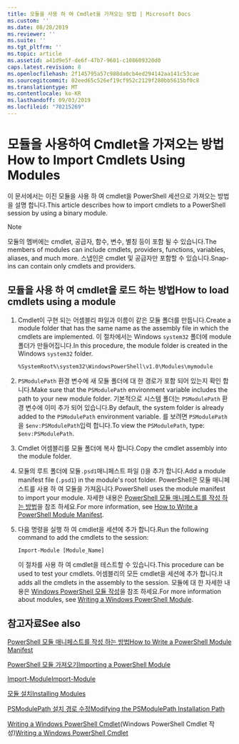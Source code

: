 ```yaml
---
title: 모듈을 사용 하 여 Cmdlet을 가져오는 방법 | Microsoft Docs
ms.custom: ''
ms.date: 08/28/2019
ms.reviewer: ''
ms.suite: ''
ms.tgt_pltfrm: ''
ms.topic: article
ms.assetid: a41d9e5f-de6f-47b7-9601-c108609320d0
caps.latest.revision: 8
ms.openlocfilehash: 2f145795a57c988da0cb4ed294142aa141c53cae
ms.sourcegitcommit: 02eed65c526ef19cf952c2129f280bb5615bf0c8
ms.translationtype: MT
ms.contentlocale: ko-KR
ms.lasthandoff: 09/03/2019
ms.locfileid: "70215269"
---
```

# <a name="how-to-import-cmdlets-using-modules"></a><span data-ttu-id="a56fe-102">모듈을 사용하여 Cmdlet을 가져오는 방법</span><span class="sxs-lookup"><span data-stu-id="a56fe-102">How to Import Cmdlets Using Modules</span></span>

<span data-ttu-id="a56fe-103">이 문서에서는 이진 모듈을 사용 하 여 cmdlet을 PowerShell 세션으로 가져오는 방법을 설명 합니다.</span><span class="sxs-lookup"><span data-stu-id="a56fe-103">This article describes how to import cmdlets to a PowerShell session by using a binary module.</span></span>

> [!NOTE]
> <span data-ttu-id="a56fe-104">모듈의 멤버에는 cmdlet, 공급자, 함수, 변수, 별칭 등이 포함 될 수 있습니다.</span><span class="sxs-lookup"><span data-stu-id="a56fe-104">The members of modules can include cmdlets, providers, functions, variables, aliases, and much more.</span></span> <span data-ttu-id="a56fe-105">스냅인은 cmdlet 및 공급자만 포함할 수 있습니다.</span><span class="sxs-lookup"><span data-stu-id="a56fe-105">Snap-ins can contain only cmdlets and providers.</span></span>

## <a name="how-to-load-cmdlets-using-a-module"></a><span data-ttu-id="a56fe-106">모듈을 사용 하 여 cmdlet을 로드 하는 방법</span><span class="sxs-lookup"><span data-stu-id="a56fe-106">How to load cmdlets using a module</span></span>

1. <span data-ttu-id="a56fe-107">Cmdlet이 구현 되는 어셈블리 파일과 이름이 같은 모듈 폴더를 만듭니다.</span><span class="sxs-lookup"><span data-stu-id="a56fe-107">Create a module folder that has the same name as the assembly file in which the cmdlets are implemented.</span></span> <span data-ttu-id="a56fe-108">이 절차에서는 Windows `system32` 폴더에 module 폴더가 만들어집니다.</span><span class="sxs-lookup"><span data-stu-id="a56fe-108">In this procedure, the module folder is created in the Windows `system32` folder.</span></span>

   `%SystemRoot%\system32\WindowsPowerShell\v1.0\Modules\mymodule`

1. <span data-ttu-id="a56fe-109">`PSModulePath` 환경 변수에 새 모듈 폴더에 대 한 경로가 포함 되어 있는지 확인 합니다.</span><span class="sxs-lookup"><span data-stu-id="a56fe-109">Make sure that the `PSModulePath` environment variable includes the path to your new module folder.</span></span> <span data-ttu-id="a56fe-110">기본적으로 시스템 폴더는 `PSModulePath` 환경 변수에 이미 추가 되어 있습니다.</span><span class="sxs-lookup"><span data-stu-id="a56fe-110">By default, the system folder is already added to the `PSModulePath` environment variable.</span></span> <span data-ttu-id="a56fe-111">를 보려면 `PSModulePath`을 `$env:PSModulePath`입력 합니다.</span><span class="sxs-lookup"><span data-stu-id="a56fe-111">To view the `PSModulePath`, type: `$env:PSModulePath`.</span></span>

1. <span data-ttu-id="a56fe-112">Cmdlet 어셈블리를 모듈 폴더에 복사 합니다.</span><span class="sxs-lookup"><span data-stu-id="a56fe-112">Copy the cmdlet assembly into the module folder.</span></span>

1. <span data-ttu-id="a56fe-113">모듈의 루트 폴더에 모듈`.psd1`매니페스트 파일 ()을 추가 합니다.</span><span class="sxs-lookup"><span data-stu-id="a56fe-113">Add a module manifest file (`.psd1`) in the module's root folder.</span></span> <span data-ttu-id="a56fe-114">PowerShell은 모듈 매니페스트를 사용 하 여 모듈을 가져옵니다.</span><span class="sxs-lookup"><span data-stu-id="a56fe-114">PowerShell uses the module manifest to import your module.</span></span> <span data-ttu-id="a56fe-115">자세한 내용은 [PowerShell 모듈 매니페스트를 작성 하는 방법](../module/how-to-write-a-powershell-module-manifest.md)을 참조 하세요.</span><span class="sxs-lookup"><span data-stu-id="a56fe-115">For more information, see [How to Write a PowerShell Module Manifest](../module/how-to-write-a-powershell-module-manifest.md).</span></span>

1. <span data-ttu-id="a56fe-116">다음 명령을 실행 하 여 cmdlet을 세션에 추가 합니다.</span><span class="sxs-lookup"><span data-stu-id="a56fe-116">Run the following command to add the cmdlets to the session:</span></span>

   `Import-Module [Module_Name]`

   <span data-ttu-id="a56fe-117">이 절차를 사용 하 여 cmdlet을 테스트할 수 있습니다.</span><span class="sxs-lookup"><span data-stu-id="a56fe-117">This procedure can be used to test your cmdlets.</span></span> <span data-ttu-id="a56fe-118">어셈블리의 모든 cmdlet을 세션에 추가 합니다.</span><span class="sxs-lookup"><span data-stu-id="a56fe-118">It adds all the cmdlets in the assembly to the session.</span></span> <span data-ttu-id="a56fe-119">모듈에 대 한 자세한 내용은 [Windows PowerShell 모듈 작성](../module/writing-a-windows-powershell-module.md)을 참조 하세요.</span><span class="sxs-lookup"><span data-stu-id="a56fe-119">For more information about modules, see [Writing a Windows PowerShell Module](../module/writing-a-windows-powershell-module.md).</span></span>

## <a name="see-also"></a><span data-ttu-id="a56fe-120">참고자료</span><span class="sxs-lookup"><span data-stu-id="a56fe-120">See also</span></span>

[<span data-ttu-id="a56fe-121">PowerShell 모듈 매니페스트를 작성 하는 방법</span><span class="sxs-lookup"><span data-stu-id="a56fe-121">How to Write a PowerShell Module Manifest</span></span>](../module/how-to-write-a-powershell-module-manifest.md)

[<span data-ttu-id="a56fe-122">PowerShell 모듈 가져오기</span><span class="sxs-lookup"><span data-stu-id="a56fe-122">Importing a PowerShell Module</span></span>](../module/importing-a-powershell-module.md)

[<span data-ttu-id="a56fe-123">Import-Module</span><span class="sxs-lookup"><span data-stu-id="a56fe-123">Import-Module</span></span>](/powershell/module/Microsoft.PowerShell.Core/Import-Module)

[<span data-ttu-id="a56fe-124">모듈 설치</span><span class="sxs-lookup"><span data-stu-id="a56fe-124">Installing Modules</span></span>](../module/installing-a-powershell-module.md)

[<span data-ttu-id="a56fe-125">PSModulePath 설치 경로 수정</span><span class="sxs-lookup"><span data-stu-id="a56fe-125">Modifying the PSModulePath Installation Path</span></span>](../module/modifying-the-psmodulepath-installation-path.md)

<span data-ttu-id="a56fe-126">[Writing a Windows PowerShell Cmdlet](./writing-a-windows-powershell-cmdlet.md)(Windows PowerShell Cmdlet 작성)</span><span class="sxs-lookup"><span data-stu-id="a56fe-126">[Writing a Windows PowerShell Cmdlet](./writing-a-windows-powershell-cmdlet.md)</span></span>
